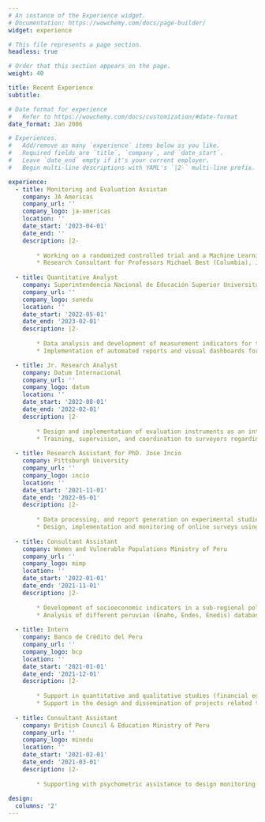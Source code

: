 ```yaml
---
# An instance of the Experience widget.
# Documentation: https://wowchemy.com/docs/page-builder/
widget: experience

# This file represents a page section.
headless: true

# Order that this section appears on the page.
weight: 40

title: Recent Experience
subtitle:

# Date format for experience
#   Refer to https://wowchemy.com/docs/customization/#date-format
date_format: Jan 2006

# Experiences.
#   Add/remove as many `experience` items below as you like.
#   Required fields are `title`, `company`, and `date_start`.
#   Leave `date_end` empty if it's your current employer.
#   Begin multi-line descriptions with YAML's `|2-` multi-line prefix.

experience:
  - title: Monitoring and Evaluation Assistan
    company: JA Americas
    company_url: ''
    company_logo: ja-americas
    location: ''
    date_start: '2023-04-01'
    date_end: ''
    description: |2-
    
        * Working on a randomized controlled trial and a Machine Learning algorithm for reducing corruption
        * Research Consultant for Professors Michael Best (Columbia), Jonas Hjort (UCL) and Gaston Pierri (IADB)
        
  - title: Quantitative Analyst
    company: Superintendencia Nacional de Educación Superior Universitaria
    company_url: ''
    company_logo: sunedu
    location: ''
    date_start: '2022-05-01'
    date_end: '2023-02-01'
    description: |2-
    
        * Data analysis and development of measurement indicators for the national university system 
        * Implementation of automated reports and visual dashboards for monitoring national educational quality

  - title: Jr. Research Analyst
    company: Datum Internacional 
    company_url: ''
    company_logo: datum
    location: ''
    date_start: '2022-08-01'
    date_end: '2022-02-01'
    description: |2-
    
        * Design and implementation of evaluation instruments as an integral assessment of socio-political and market studies 
        * Training, supervision, and coordination to surveyors regarding the administration of online surveys
        
  - title: Research Assistant for PhD. Jose Incio 
    company: Pittsburgh University
    company_url: ''
    company_logo: incio
    location: ''
    date_start: '2021-11-01'
    date_end: '2022-05-01'
    description: |2-
    
        * Data processing, and report generation on experimental studies, from the framework of behavioral sciences 
        * Design, implementation and monitoring of online surveys using Qualtrics & Google Data Studio
        
  - title: Consultant Assistant
    company: Women and Vulnerable Populations Ministry of Peru 
    company_url: ''
    company_logo: mimp
    location: ''
    date_start: '2022-01-01'
    date_end: '2021-11-01'
    description: |2-
    
        * Development of socioeconomic indicators in a sub-regional policy for persons with disabilities 
        * Analysis of different peruvian (Enaho, Endes, Enedis) databases
        
  - title: Intern
    company: Banco de Crédito del Peru 
    company_url: ''
    company_logo: bcp
    location: ''
    date_start: '2021-01-01'
    date_end: '2021-12-01'
    description: |2-
    
        * Support in quantitative and qualitative studies (financial education) for different areas of the bank
        * Support in the design and dissemination of projects related to behavioral sciences
        
  - title: Consultant Assistant
    company: British Council & Education Ministry of Peru 
    company_url: ''
    company_logo: minedu
    location: ''
    date_start: '2021-02-01'
    date_end: '2021-03-01'
    description: |2-
    
        * Supporting with psychometric assistance to design monitoring instruments for remote higher education. 
        
design:
  columns: '2'
---
```

